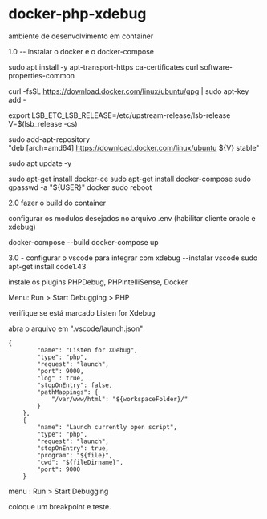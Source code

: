 # docker-php-xdebug
ambiente de desenvolvimento em container

1.0 -- instalar o docker e o docker-compose

sudo apt install -y apt-transport-https ca-certificates curl software-properties-common
 
curl -fsSL https://download.docker.com/linux/ubuntu/gpg | sudo apt-key add -
    
export LSB_ETC_LSB_RELEASE=/etc/upstream-release/lsb-release
V=$(lsb_release -cs)

sudo add-apt-repository \
    "deb [arch=amd64] https://download.docker.com/linux/ubuntu ${V} stable"
    
sudo apt update -y


sudo apt-get install docker-ce
sudo apt-get  install docker-compose
sudo gpasswd -a "${USER}" docker
sudo reboot

2.0 fazer o build do container

configurar os modulos desejados no arquivo .env (habilitar cliente oracle e xdebug)

docker-compose --build
docker-compose up

3.0 - configurar o vscode para integrar com xdebug
--instalar vscode
sudo apt-get install code1.43

instale os plugins PHPDebug, PHPIntelliSense, Docker

Menu: Run > Start Debugging > PHP

verifique se está marcado Listen for Xdebug

abra o arquivo em ".vscode/launch.json"

    {
            "name": "Listen for XDebug",
            "type": "php",
            "request": "launch",
            "port": 9000,
            "log" : true,
            "stopOnEntry": false,
            "pathMappings": {
                "/var/www/html": "${workspaceFolder}/"
            }
        },
        {
            "name": "Launch currently open script",
            "type": "php",
            "request": "launch",
            "stopOnEntry": true,
            "program": "${file}",
            "cwd": "${fileDirname}",
            "port": 9000
        }

menu : Run > Start Debugging

coloque um breakpoint e teste.
